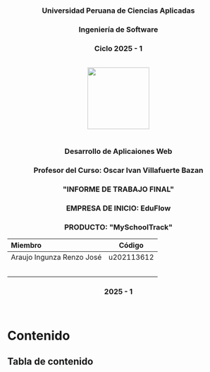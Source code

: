 <h3 align="center"> Universidad Peruana de Ciencias Aplicadas </h3>

<h3 align="center"> Ingeniería de Software </h3>
<h3 align="center"> Ciclo 2025 - 1 </h3>

<br>

<div align="center">
  <img width=140 src="![image](https://github.com/user-attachments/assets/f2702df3-2434-44b5-a3cd-6fa4a78f4314)"/>
</div>

<br>
<h3 align="center"> Desarrollo de Aplicaiones Web </h3>
<h3 align="center"> Profesor del Curso: Oscar Ivan Villafuerte Bazan </h3>
<h3 align="center"> "INFORME DE TRABAJO FINAL"</h3>
<h3 align="center"> EMPRESA DE INICIO: EduFlow </h3>

<h3 align="center"> PRODUCTO: "MySchoolTrack"</h3>

<div align="center">

| Miembro                             |   Código   |
| :---------------------------------- | :--------: |
|  Araujo Ingunza Renzo José | u202113612 |
|   |  |
|   |  |
|   |  |
|   |  |
|   |  |

</div>

<h3 align="center"> 2025 - 1</h3>
<br>

# Contenido
## Tabla de contenido

